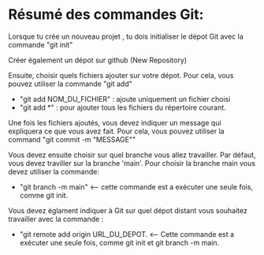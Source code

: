# Résumé des commandes Git:

Lorsque tu crée un nouveau projet , tu dois initialiser le dépot Git avec la commande "git init"

Créer également un dépot sur github (New Repository)

Ensuite, choisir quels fichiers ajouter sur votre dépot. Pour cela, vous pouvez utiliser la commande "git add"

 * "git add NOM_DU_FICHIER" : ajoute uniquement un fichier choisi
 * "git add *" : pour ajouter tous les fichiers du répertoire courant.

Une fois les fichiers ajoutés, vous devez indiquer un message qui expliquera ce que vous avez fait. Pour cela, vous pouvez utiliser la command "git commit -m "MESSAGE""

Vous devez ensuite choisir sur quel branche vous allez travailler. Par défaut, vous devez traviller sur la branche 'main'. Pour choisir la branche main vous devez utiliser la commande:
  * "git branch -m main" <-- cette commande est a exécuter une seule fois, comme git init.

Vous devez églament indiquer à Git sur quel dépot distant vous souhaitez travailler avec la commande :
  * "git remote add origin URL_DU_DEPOT. <-- Cette commande est a exécuter une seule fois, comme git init et git branch -m main.
